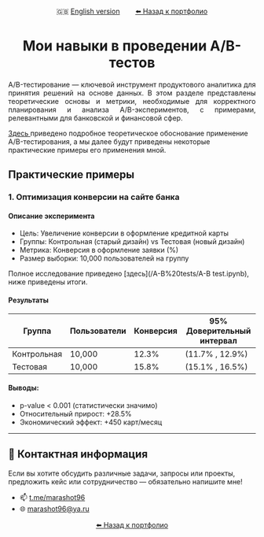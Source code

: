 <div align="center">
  🇬🇧 <a href="README_en.md">English version</a> &nbsp;&nbsp;&nbsp;&nbsp;&nbsp;&nbsp;
  <a href="https://github.com/marashot96/portfolio/blob/main/README.md#-реализованные-проекты"> ⬅️ Назад к портфолио</a>
</div>

# <div align="center"> Мои навыки в проведении A/B-тестов </div>

<p align="justify">
A/B-тестирование — ключевой инструмент продуктового аналитика для принятия решений на основе данных. В этом разделе представлены теоретические основы и метрики, необходимые для корректного планирования и анализа A/B-экспериментов, с примерами, релевантными для банковской и финансовой сфер.

<a href = 'https://github.com/marashot96/portfolio/blob/main/A-B%20tests/theory.md'> Здесь </a> приведено подробное теоретическое обоснование применение A/B-тестирования, а мы далее будут приведены некоторые практические примеры его применения мной.

</p>

## Практические примеры
### 1. Оптимизация конверсии на сайте банка

#### Описание эксперимента
- Цель: Увеличение конверсии в оформление кредитной карты
- Группы: Контрольная (старый дизайн) vs Тестовая (новый дизайн)
- Метрика: Конверсия в оформление заявки (%)
- Размер выборки: 10,000 пользователей на группу

Полное исследование приведено [здесь](/A-B%20tests/A-B test.ipynb), ниже приведены итоги.

#### Результаты

| Группа	| Пользователи |	Конверсия |	95% Доверительный интервал |
|--------|----------|------------|------------|
| Контрольная |	10,000 |	12.3% |	(11.7% , 12.9%) |
| Тестовая |	10,000 |	15.8% |	(15.1% , 16.5%) |

#### Выводы:
- p-value < 0.001 (статистически значимо)
- Относительный прирост: +28.5%
- Экономический эффект: +450 карт/месяц

---

## 💼 Контактная информация
Если вы хотите обсудить различные задачи, запросы или проекты, предложить кейс или сотрудничество — обязательно напишите мне!

- 📫 [t.me/marashot96](https://t.me/marashot96)
- 🌐 [marashot96@ya.ru](mailto:marashot96@ya.ru)

<div align="center">  <a href="https://github.com/marashot96/portfolio/blob/main/README.md#-навыки"> ⬅️ Назад к портфолио </a> </div>
